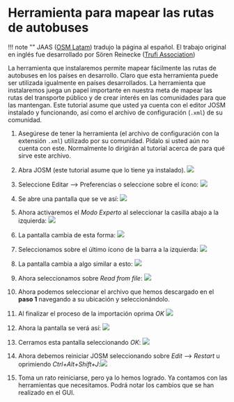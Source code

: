 # Herramienta para mapear las rutas de autobuses

!!! note ""
	JAAS ([OSM Latam](https://wiki.openstreetmap.org/wiki/ES:OSM_Latam)) tradujo la página al español. El trabajo original en inglés fue desarrollado por Sören Reinecke ([Trufi Association](https://trufi-association.org))

La herramienta que instalaremos permite mapear fácilmente las rutas de autobuses en los países en desarrollo. Claro que esta herramienta puede ser utilizada igualmente en países desarrollados. La herramienta que instalaremos juega un papel importante en nuestra meta de mapear las rutas del transporte público y de crear interés en las comunidades para que las mantengan. Este tutorial asume que usted ya cuenta con el editor JOSM instalado y funcionando, así como el archivo de configuración (`.xml`) de su comunidad.



1. Asegúrese de tener la herramienta (el archivo de configuración con la extensión `.xml`) utilizado por su comunidad. Pídalo si usted aún no cuenta con este. Normalmente lo dirigirán al tutorial acerca de para qué sirve este archivo.

2. Abra JOSM (este tutorial asume que lo tiene ya instalado). ![](josm.logo.png)

3. Seleccione Editar --> Preferencias o seleccione sobre el ícono: ![](josm-settings.png)

4. Se abre una pantalla que se ve así: ![](josm-settings-overview.png)

5. Ahora activaremos el _Modo Experto_ al seleccionar la casilla abajo a la izquierda: ![](josm-expertmode-toggle.png)

6. La pantalla cambia de esta forma: ![](josm-expert-settings-overview.png)

7. Seleccionamos sobre el último ícono de la barra a la izquierda: ![](joss-settings-configuration-icon.png)

8. La pantalla cambia a algo similar a esto: ![](josm-settings-configuration.png)

9. Ahora seleccionamos sobre _Read from file_: ![](josm-settings-configuration-readfromfile.png)

10. Ahora podemos seleccionar el archivo que hemos descargado en el **paso 1** navegando a su ubicación y seleccionándolo.

11. Al finalizar el proceso de la importación oprima _OK_ ![](josm-settings-configuration-importsummary.png)

12. Ahora la pantalla se verá así: ![](josm-settings-configuration-overview-afterimport.png)

13. Cerramos esta pantalla seleccionando _OK_: ![](josm-settings-okaybutton.png)

14. Ahora debemos reiniciar JOSM seleccionando sobre _Edit_ --> _Restart_ u oprimiendo _Ctrl+Alt+Shift+J_:![](josm-restart.png)

15. Toma un rato reiniciarse, pero ya lo hemos logrado. Ya contamos con las herramientas que necesitamos. Podrá notar los cambios que se han realizado en el GUI.
